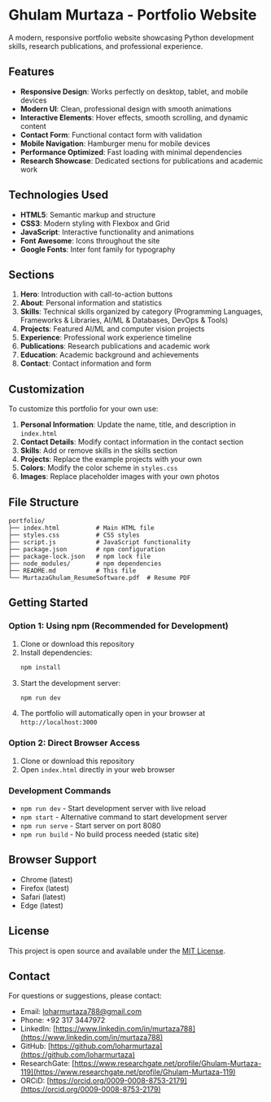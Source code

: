 # Ghulam Murtaza - Portfolio Website

A modern, responsive portfolio website showcasing Python development skills, research publications, and professional experience.

## Features

- **Responsive Design**: Works perfectly on desktop, tablet, and mobile devices
- **Modern UI**: Clean, professional design with smooth animations
- **Interactive Elements**: Hover effects, smooth scrolling, and dynamic content
- **Contact Form**: Functional contact form with validation
- **Mobile Navigation**: Hamburger menu for mobile devices
- **Performance Optimized**: Fast loading with minimal dependencies
- **Research Showcase**: Dedicated sections for publications and academic work

## Technologies Used

- **HTML5**: Semantic markup and structure
- **CSS3**: Modern styling with Flexbox and Grid
- **JavaScript**: Interactive functionality and animations
- **Font Awesome**: Icons throughout the site
- **Google Fonts**: Inter font family for typography

## Sections

1. **Hero**: Introduction with call-to-action buttons
2. **About**: Personal information and statistics
3. **Skills**: Technical skills organized by category (Programming Languages, Frameworks & Libraries, AI/ML & Databases, DevOps & Tools)
4. **Projects**: Featured AI/ML and computer vision projects
5. **Experience**: Professional work experience timeline
6. **Publications**: Research publications and academic work
7. **Education**: Academic background and achievements
8. **Contact**: Contact information and form

## Customization

To customize this portfolio for your own use:

1. **Personal Information**: Update the name, title, and description in `index.html`
2. **Contact Details**: Modify contact information in the contact section
3. **Skills**: Add or remove skills in the skills section
4. **Projects**: Replace the example projects with your own
5. **Colors**: Modify the color scheme in `styles.css`
6. **Images**: Replace placeholder images with your own photos

## File Structure

```
portfolio/
├── index.html          # Main HTML file
├── styles.css          # CSS styles
├── script.js           # JavaScript functionality
├── package.json        # npm configuration
├── package-lock.json   # npm lock file
├── node_modules/       # npm dependencies
├── README.md           # This file
└── MurtazaGhulam_ResumeSoftware.pdf  # Resume PDF
```

## Getting Started

### Option 1: Using npm (Recommended for Development)

1. Clone or download this repository
2. Install dependencies:
   ```bash
   npm install
   ```
3. Start the development server:
   ```bash
   npm run dev
   ```
4. The portfolio will automatically open in your browser at `http://localhost:3000`

### Option 2: Direct Browser Access

1. Clone or download this repository
2. Open `index.html` directly in your web browser

### Development Commands

- `npm run dev` - Start development server with live reload
- `npm start` - Alternative command to start development server
- `npm run serve` - Start server on port 8080
- `npm run build` - No build process needed (static site)

## Browser Support

- Chrome (latest)
- Firefox (latest)
- Safari (latest)
- Edge (latest)

## License

This project is open source and available under the [MIT License](LICENSE).

## Contact

For questions or suggestions, please contact:
- Email: loharmurtaza788@gmail.com
- Phone: +92 317 3447972
- LinkedIn: [https://www.linkedin.com/in/murtaza788](https://www.linkedin.com/in/murtaza788)
- GitHub: [https://github.com/loharmurtaza](https://github.com/loharmurtaza)
- ResearchGate: [https://www.researchgate.net/profile/Ghulam-Murtaza-119](https://www.researchgate.net/profile/Ghulam-Murtaza-119)
- ORCiD: [https://orcid.org/0009-0008-8753-2179](https://orcid.org/0009-0008-8753-2179)